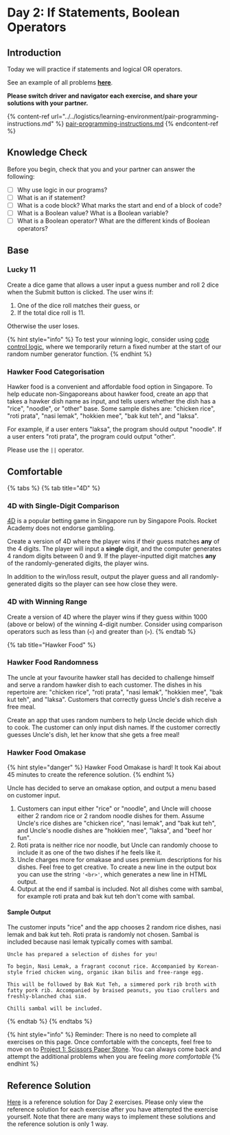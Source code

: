 # Day 2: If Statements, Boolean Operators

## Introduction

Today we will practice if statements and logical OR operators.

See an example of all problems [**here**](https://rocketacademy.github.io/basics-starter-code/day3/index.html).

**Please switch driver and navigator each exercise, and share your solutions with your partner.**

{% content-ref url="../../logistics/learning-environment/pair-programming-instructions.md" %}
[pair-programming-instructions.md](../../logistics/learning-environment/pair-programming-instructions.md)
{% endcontent-ref %}

## Knowledge Check

Before you begin, check that you and your partner can answer the following:

- [ ] Why use logic in our programs?
- [ ] What is an if statement?
- [ ] What is a code block? What marks the start and end of a block of code?
- [ ] What is a Boolean value? What is a Boolean variable?
- [ ] What is a Boolean operator? What are the different kinds of Boolean operators?

## Base

### Lucky 11

Create a dice game that allows a user input a guess number and roll 2 dice when the Submit button is clicked. The user wins if:

1. One of the dice roll matches their guess, or
2. If the total dice roll is 11.

Otherwise the user loses.

{% hint style="info" %}
To test your winning logic, consider using [code control logic](../../modules/3-logic-and-control-flow/3.3-boolean-operators/3.3.3-boolean-and-not.md#code-control), where we temporarily return a fixed number at the start of our random number generator function.
{% endhint %}

### Hawker Food Categorisation

Hawker food is a convenient and affordable food option in Singapore. To help educate non-Singaporeans about hawker food, create an app that takes a hawker dish name as input, and tells users whether the dish has a "rice", "noodle", or "other" base. Some sample dishes are: "chicken rice", "roti prata", "nasi lemak", "hokkien mee", "bak kut teh", and "laksa".

For example, if a user enters "laksa", the program should output "noodle". If a user enters "roti prata", the program could output "other".

Please use the `||` operator.

## Comfortable

{% tabs %}
{% tab title="4D" %}

### 4D with Single-Digit Comparison

[4D](http://www.singaporepools.com.sg/en/rules/Pages/4d-game-rules-general.html) is a popular betting game in Singapore run by Singapore Pools. Rocket Academy does not endorse gambling.

Create a version of 4D where the player wins if their guess matches **any** of the 4 digits. The player will input a **single** digit, and the computer generates 4 random digits between 0 and 9. If the player-inputted digit matches **any** of the randomly-generated digits, the player wins.

In addition to the win/loss result, output the player guess and all randomly-generated digits so the player can see how close they were.

### 4D with Winning Range

Create a version of 4D where the player wins if they guess within 1000 (above or below) of the winning 4-digit number. Consider using comparison operators such as less than (`<`) and greater than (`>`).
{% endtab %}

{% tab title="Hawker Food" %}

### Hawker Food Randomness

The uncle at your favourite hawker stall has decided to challenge himself and serve a random hawker dish to each customer. The dishes in his repertoire are: "chicken rice", "roti prata", "nasi lemak", "hokkien mee", "bak kut teh", and "laksa". Customers that correctly guess Uncle's dish receive a free meal.

Create an app that uses random numbers to help Uncle decide which dish to cook. The customer can only input dish names. If the customer correctly guesses Uncle's dish, let her know that she gets a free meal!

### Hawker Food Omakase

{% hint style="danger" %}
Hawker Food Omakase is hard! It took Kai about 45 minutes to create the reference solution.
{% endhint %}

Uncle has decided to serve an omakase option, and output a menu based on customer input.

1. Customers can input either "rice" or "noodle", and Uncle will choose either 2 random rice or 2 random noodle dishes for them. Assume Uncle's rice dishes are "chicken rice", "nasi lemak", and "bak kut teh", and Uncle's noodle dishes are "hokkien mee", "laksa", and "beef hor fun".
2. Roti prata is neither rice nor noodle, but Uncle can randomly choose to include it as one of the two dishes if he feels like it.
3. Uncle charges more for omakase and uses premium descriptions for his dishes. Feel free to get creative. To create a new line in the output box you can use the string `'<br>'`, which generates a new line in HTML output.
4. Output at the end if sambal is included. Not all dishes come with sambal, for example roti prata and bak kut teh don't come with sambal.

#### Sample Output

The customer inputs "rice" and the app chooses 2 random rice dishes, nasi lemak and bak kut teh. Roti prata is randomly not chosen. Sambal is included because nasi lemak typically comes with sambal.

```
Uncle has prepared a selection of dishes for you!

To begin, Nasi Lemak, a fragrant coconut rice. Accompanied by Korean-style fried chicken wing, organic ikan bilis and free-range egg.

This will be followed by Bak Kut Teh, a simmered pork rib broth with fatty pork rib. Accompanied by braised peanuts, you tiao crullers and freshly-blanched chai sim.

Chilli sambal will be included.
```

{% endtab %}
{% endtabs %}

{% hint style="info" %}
Reminder: There is no need to complete all exercises on this page. Once comfortable with the concepts, feel free to move on to [Project 1: Scissors Paper Stone](../projects/project-1-scissors-paper-stone/). You can always come back and attempt the additional problems when you are feeling _more comfortable_
{% endhint %}

## Reference Solution

[Here](https://github.com/rocketacademy/basics-starter-code-2.0/blob/day2/day02-if-statements-boolean-operators/in-class/script.js) is a reference solution for Day 2 exercises. Please only view the reference solution for each exercise after you have attempted the exercise yourself. Note that there are many ways to implement these solutions and the reference solution is only 1 way.
